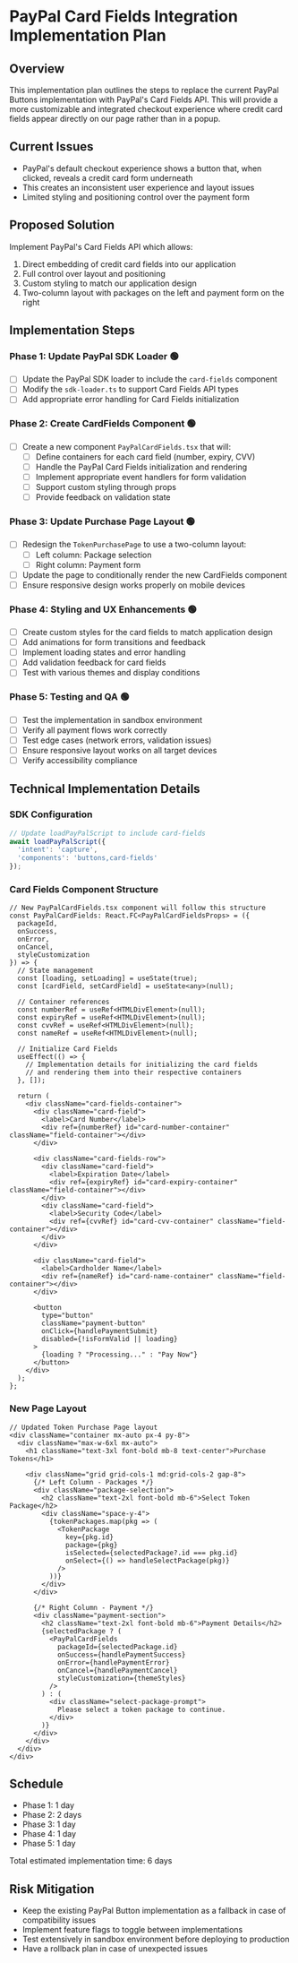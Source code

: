 # PayPal Card Fields Integration Implementation Plan

## Overview

This implementation plan outlines the steps to replace the current PayPal Buttons implementation with PayPal's Card Fields API. This will provide a more customizable and integrated checkout experience where credit card fields appear directly on our page rather than in a popup.

## Current Issues

- PayPal's default checkout experience shows a button that, when clicked, reveals a credit card form underneath
- This creates an inconsistent user experience and layout issues
- Limited styling and positioning control over the payment form

## Proposed Solution

Implement PayPal's Card Fields API which allows:
1. Direct embedding of credit card fields into our application
2. Full control over layout and positioning
3. Custom styling to match our application design
4. Two-column layout with packages on the left and payment form on the right

## Implementation Steps

### Phase 1: Update PayPal SDK Loader 🟢

- [ ] Update the PayPal SDK loader to include the `card-fields` component
- [ ] Modify the `sdk-loader.ts` to support Card Fields API types
- [ ] Add appropriate error handling for Card Fields initialization

### Phase 2: Create CardFields Component 🟢

- [ ] Create a new component `PayPalCardFields.tsx` that will:
  - [ ] Define containers for each card field (number, expiry, CVV)
  - [ ] Handle the PayPal Card Fields initialization and rendering
  - [ ] Implement appropriate event handlers for form validation
  - [ ] Support custom styling through props
  - [ ] Provide feedback on validation state

### Phase 3: Update Purchase Page Layout 🟢

- [ ] Redesign the `TokenPurchasePage` to use a two-column layout:
  - [ ] Left column: Package selection
  - [ ] Right column: Payment form
- [ ] Update the page to conditionally render the new CardFields component
- [ ] Ensure responsive design works properly on mobile devices

### Phase 4: Styling and UX Enhancements 🟢

- [ ] Create custom styles for the card fields to match application design
- [ ] Add animations for form transitions and feedback
- [ ] Implement loading states and error handling
- [ ] Add validation feedback for card fields
- [ ] Test with various themes and display conditions

### Phase 5: Testing and QA 🟢

- [ ] Test the implementation in sandbox environment
- [ ] Verify all payment flows work correctly
- [ ] Test edge cases (network errors, validation issues)
- [ ] Ensure responsive layout works on all target devices
- [ ] Verify accessibility compliance

## Technical Implementation Details

### SDK Configuration

```typescript
// Update loadPayPalScript to include card-fields
await loadPayPalScript({
  'intent': 'capture',
  'components': 'buttons,card-fields'
});
```

### Card Fields Component Structure

```tsx
// New PayPalCardFields.tsx component will follow this structure
const PayPalCardFields: React.FC<PayPalCardFieldsProps> = ({
  packageId,
  onSuccess,
  onError,
  onCancel,
  styleCustomization
}) => {
  // State management
  const [loading, setLoading] = useState(true);
  const [cardField, setCardField] = useState<any>(null);
  
  // Container references
  const numberRef = useRef<HTMLDivElement>(null);
  const expiryRef = useRef<HTMLDivElement>(null);
  const cvvRef = useRef<HTMLDivElement>(null);
  const nameRef = useRef<HTMLDivElement>(null);
  
  // Initialize Card Fields
  useEffect(() => {
    // Implementation details for initializing the card fields
    // and rendering them into their respective containers
  }, []);
  
  return (
    <div className="card-fields-container">
      <div className="card-field">
        <label>Card Number</label>
        <div ref={numberRef} id="card-number-container" className="field-container"></div>
      </div>
      
      <div className="card-fields-row">
        <div className="card-field">
          <label>Expiration Date</label>
          <div ref={expiryRef} id="card-expiry-container" className="field-container"></div>
        </div>
        <div className="card-field">
          <label>Security Code</label>
          <div ref={cvvRef} id="card-cvv-container" className="field-container"></div>
        </div>
      </div>
      
      <div className="card-field">
        <label>Cardholder Name</label>
        <div ref={nameRef} id="card-name-container" className="field-container"></div>
      </div>
      
      <button 
        type="button" 
        className="payment-button"
        onClick={handlePaymentSubmit}
        disabled={!isFormValid || loading}
      >
        {loading ? "Processing..." : "Pay Now"}
      </button>
    </div>
  );
};
```

### New Page Layout

```tsx
// Updated Token Purchase Page layout
<div className="container mx-auto px-4 py-8">
  <div className="max-w-6xl mx-auto">
    <h1 className="text-3xl font-bold mb-8 text-center">Purchase Tokens</h1>
    
    <div className="grid grid-cols-1 md:grid-cols-2 gap-8">
      {/* Left Column - Packages */}
      <div className="package-selection">
        <h2 className="text-2xl font-bold mb-6">Select Token Package</h2>
        <div className="space-y-4">
          {tokenPackages.map(pkg => (
            <TokenPackage
              key={pkg.id}
              package={pkg}
              isSelected={selectedPackage?.id === pkg.id}
              onSelect={() => handleSelectPackage(pkg)}
            />
          ))}
        </div>
      </div>
      
      {/* Right Column - Payment */}
      <div className="payment-section">
        <h2 className="text-2xl font-bold mb-6">Payment Details</h2>
        {selectedPackage ? (
          <PayPalCardFields
            packageId={selectedPackage.id}
            onSuccess={handlePaymentSuccess}
            onError={handlePaymentError}
            onCancel={handlePaymentCancel}
            styleCustomization={themeStyles}
          />
        ) : (
          <div className="select-package-prompt">
            Please select a token package to continue.
          </div>
        )}
      </div>
    </div>
  </div>
</div>
```

## Schedule

- Phase 1: 1 day
- Phase 2: 2 days
- Phase 3: 1 day
- Phase 4: 1 day
- Phase 5: 1 day

Total estimated implementation time: 6 days

## Risk Mitigation

- Keep the existing PayPal Button implementation as a fallback in case of compatibility issues
- Implement feature flags to toggle between implementations
- Test extensively in sandbox environment before deploying to production
- Have a rollback plan in case of unexpected issues 